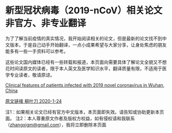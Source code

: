 # 新型冠状病毒（2019-nCoV）相关论文非官方、非专业翻译

为了了解当前疫情的真实情况，我开始阅读相关的论文，但是最新的论文找不到中文版本，于是自己动手开始翻译，一点小成果希望与大家分享，让身处焦虑的朋友能多有一些一手资料可以参考。

这些论文国内媒体已经有一些转载和报道，本页面向需要具体了解论文全貌又不想花时间读原文的读者，限于本人英文及医学知识水平，翻译质量有限，不适用于医学专业读者，敬请原谅。

[Clinical features of patients infected with 2019 novel coronavirus in Wuhan, China](https://github.com/samyn/2019nCoVPaperTrans/blob/master/Clinical%20features%20of%20patients%20infected%20with%202019%20novel%20coronavirus%20in%20Wuhan%2C%20China.md)



[原文链接 柳叶刀 2020-1-24](https://www.thelancet.com/journals/lancet/article/PIIS0140-6736(20)30183-5/fulltext)

注1：如果相关论文已经有官方中文版本，本页面即失效。请告知或协助更新本页面。
注2：本人尊重原文作者及版权方权益，如有侵权请和我联系（zhangxigm@gmail.com），我将立即删除本页面
